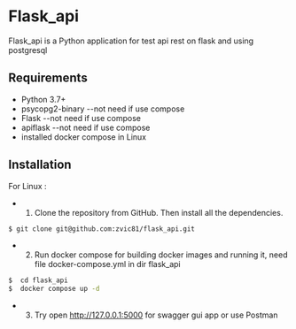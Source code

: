 


# Flask_api
Flask_api is a Python application for test api rest on flask and using postgresql




## Requirements

- Python 3.7+
- psycopg2-binary --not need if use compose
- Flask  --not need if use compose
- apiflask  --not need if use compose
- installed docker compose in Linux

## Installation

For Linux :
- 1) Clone the repository from GitHub. Then install all the dependencies.
```bash
$ git clone git@github.com:zvic81/flask_api.git
```
- 2) Run docker compose for building docker images and running it, need file docker-compose.yml in dir flask_api
```bash
$  cd flask_api
$  docker compose up -d
```
- 3) Try open http://127.0.0.1:5000 for swagger gui app or use Postman

